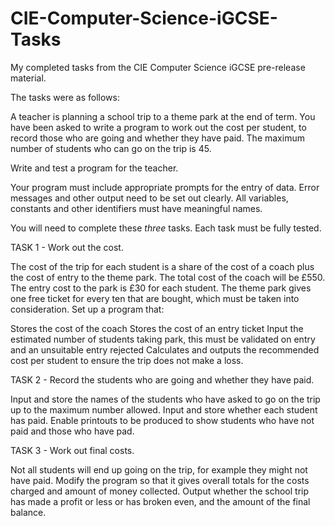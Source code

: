 # CIE-Computer-Science-iGCSE-Tasks
My completed tasks from the CIE Computer Science iGCSE pre-release material.

The tasks were as follows:

A teacher is planning a school trip to a theme park at the end of term. You have been asked to write a program to work out the cost per student, to record those who are going and whether they have paid. The maximum number of students who can go on the trip is 45.

Write and test a program for the teacher.

  Your program must include appropriate prompts for the entry of data.
  Error messages and other output need to be set out clearly.
  All variables, constants and other identifiers must have meaningful names.
  
You will need to complete these *three* tasks. Each task must be fully tested.

TASK 1 - Work out the cost.

The cost of the trip for each student is a share of the cost of a coach plus the cost of entry to the theme park. The total cost of the coach will be £550. The entry cost to the park is £30 for each student. The theme park gives one free ticket for every ten that are bought, which must be taken into consideration. Set up a program that:

  Stores the cost of the coach
  Stores the cost of an entry ticket
  Input the estimated number of students taking park, this must be validated on entry and an unsuitable entry rejected
  Calculates and outputs the recommended cost per student to ensure the trip does not make a loss.
  
TASK 2 - Record the students who are going and whether they have paid.

Input and store the names of the students who have asked to go on the trip up to the maximum number allowed. Input and store whether each student has paid. Enable printouts to be produced to show students who have not paid and those who have pad.

TASK 3 - Work out final costs.

Not all students will end up going on the trip, for example they might not have paid. Modify the program so that it gives overall totals for the costs charged and amount of money collected. Output whether the school trip has made a profit or less or has broken even, and the amount of the final balance.
